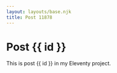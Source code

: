 ```yaml
---
layout: layouts/base.njk
title: Post 11878
---
```


# Post {{ id }}

This is post {{ id }} in my Eleventy project.
